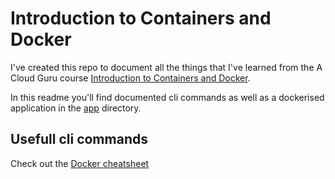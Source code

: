 # Introduction to Containers and Docker 
I've created this repo to document all the things that I've learned from the A Cloud
Guru course [Introduction to Containers and Docker](https://learn.acloud.guru/course/introduction-to-containers-and-docker/dashboard). 

In this readme you'll find documented cli commands as well as a dockerised application in the [app](./app/) directory. 

## Usefull cli commands 
Check out the [Docker cheatsheet](https://docs.docker.com/get-started/docker_cheatsheet.pdf)

